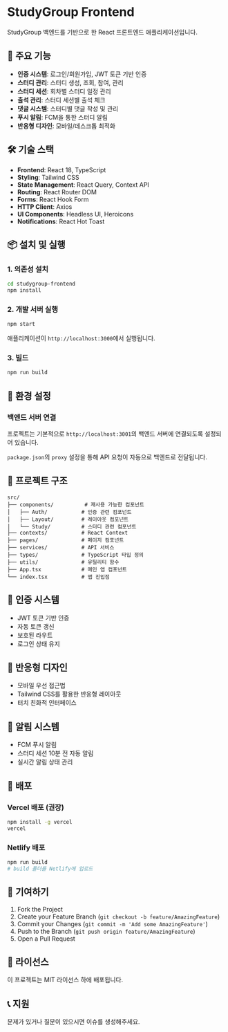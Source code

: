 # StudyGroup Frontend

StudyGroup 백엔드를 기반으로 한 React 프론트엔드 애플리케이션입니다.

## 🚀 주요 기능

- **인증 시스템**: 로그인/회원가입, JWT 토큰 기반 인증
- **스터디 관리**: 스터디 생성, 조회, 참여, 관리
- **스터디 세션**: 회차별 스터디 일정 관리
- **출석 관리**: 스터디 세션별 출석 체크
- **댓글 시스템**: 스터디별 댓글 작성 및 관리
- **푸시 알림**: FCM을 통한 스터디 알림
- **반응형 디자인**: 모바일/데스크톱 최적화

## 🛠 기술 스택

- **Frontend**: React 18, TypeScript
- **Styling**: Tailwind CSS
- **State Management**: React Query, Context API
- **Routing**: React Router DOM
- **Forms**: React Hook Form
- **HTTP Client**: Axios
- **UI Components**: Headless UI, Heroicons
- **Notifications**: React Hot Toast

## 📦 설치 및 실행

### 1. 의존성 설치
```bash
cd studygroup-frontend
npm install
```

### 2. 개발 서버 실행
```bash
npm start
```

애플리케이션이 `http://localhost:3000`에서 실행됩니다.

### 3. 빌드
```bash
npm run build
```

## 🔧 환경 설정

### 백엔드 서버 연결
프로젝트는 기본적으로 `http://localhost:3001`의 백엔드 서버에 연결되도록 설정되어 있습니다.

`package.json`의 `proxy` 설정을 통해 API 요청이 자동으로 백엔드로 전달됩니다.

## 📁 프로젝트 구조

```
src/
├── components/          # 재사용 가능한 컴포넌트
│   ├── Auth/           # 인증 관련 컴포넌트
│   ├── Layout/         # 레이아웃 컴포넌트
│   └── Study/          # 스터디 관련 컴포넌트
├── contexts/           # React Context
├── pages/              # 페이지 컴포넌트
├── services/           # API 서비스
├── types/              # TypeScript 타입 정의
├── utils/              # 유틸리티 함수
├── App.tsx             # 메인 앱 컴포넌트
└── index.tsx           # 앱 진입점
```

## 🔐 인증 시스템

- JWT 토큰 기반 인증
- 자동 토큰 갱신
- 보호된 라우트
- 로그인 상태 유지

## 📱 반응형 디자인

- 모바일 우선 접근법
- Tailwind CSS를 활용한 반응형 레이아웃
- 터치 친화적 인터페이스

## 🔔 알림 시스템

- FCM 푸시 알림
- 스터디 세션 10분 전 자동 알림
- 실시간 알림 상태 관리

## 🚀 배포

### Vercel 배포 (권장)
```bash
npm install -g vercel
vercel
```

### Netlify 배포
```bash
npm run build
# build 폴더를 Netlify에 업로드
```

## 🤝 기여하기

1. Fork the Project
2. Create your Feature Branch (`git checkout -b feature/AmazingFeature`)
3. Commit your Changes (`git commit -m 'Add some AmazingFeature'`)
4. Push to the Branch (`git push origin feature/AmazingFeature`)
5. Open a Pull Request

## 📄 라이선스

이 프로젝트는 MIT 라이선스 하에 배포됩니다.

## 📞 지원

문제가 있거나 질문이 있으시면 이슈를 생성해주세요. 